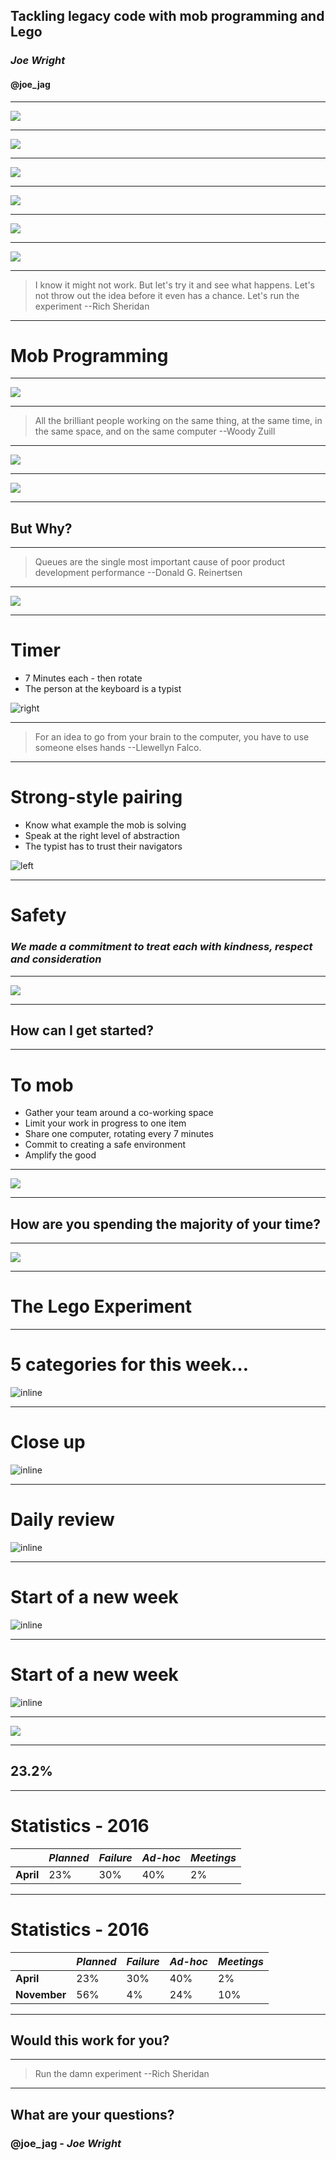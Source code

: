 ## Tackling legacy code with mob programming and Lego

### *Joe Wright*
#### __@joe_jag__

---

![](images/glasgow.jpg)

---

![](images/car_sales.jpg)

---

![](images/too_much_work.jpg)

---

![](images/construction.jpg)

---

![](images/fix_car.jpg)

---

![](images/boat.jpg)

---

> I know it might not work. But let's try it and see what happens. Let's not throw out the idea before it even has a chance. Let's run the experiment
--Rich Sheridan

---

# Mob Programming

---

![](images/hands_raised.jpg)

---

> All the brilliant people working on the same thing, at the same time, in the same space, and on the same computer
--Woody Zuill

---

![](images/kim-jong-un-scary.jpg)

---

![](images/kim-jong-un-happy.jpg)

---

## But Why?

---

> Queues are the single most important cause of poor product development performance
--Donald G. Reinertsen

---

![](https://www.youtube.com/watch?v=dVqUcNKVbYg)

---

# Timer

* 7 Minutes each - then rotate
* The person at the keyboard is a typist

![right](images/stop-watch.png)

---

> For an idea to go from your brain to the computer, you have to use someone elses hands
--Llewellyn Falco.

---

# Strong-style pairing

* Know what example the mob is solving
* Speak at the right level of abstraction
* The typist has to trust their navigators

![left](images/arm_wrestle.jpg)

---

# Safety

### *We made a commitment to treat each with kindness, respect and consideration*

---

![](images/ideal_size.jpg)

---

## How can I get started?

---

# To mob

* Gather your team around a co-working space
* Limit your work in progress to one item
* Share one computer, rotating every 7 minutes
* Commit to creating a safe environment
* Amplify the good

---

![](images/glasgow.jpg)

---

## How are you spending the majority of your time?

---

![](images/measure.jpg)

---


# The Lego Experiment

---

# 5 categories for this week…

![inline](images/lego_1.png)

---

# Close up

![inline](images/lego_2.png)

---

# Daily review

![inline](images/lego_3.png)

---

# Start of a new week

![inline](images/lego_4.png)

---

# Start of a new week

![inline](images/lego_5.png)

---

![](images/glasgow.jpg)

---

## 23.2%

---

# Statistics - 2016

|            | *Planned* | *Failure* | *Ad-hoc* | *Meetings* |
| ---        | ---     | ---     | ---    | ---      |
| __April__  | 23%     | 30%     | 40%    | 2%       |

---

# Statistics - 2016

|            | *Planned* | *Failure* | *Ad-hoc* | *Meetings* |
| ---        | ---     | ---     | ---    | ---      |
| __April__      | 23%     | 30%     | 40%    | 2%       |
| __November__   | 56%     | 4%      | 24%    | 10%      |

---

## Would this work for you?

---

> Run the damn experiment
--Rich Sheridan

---

## What are your questions?

### __@joe_jag__ - *Joe Wright*
